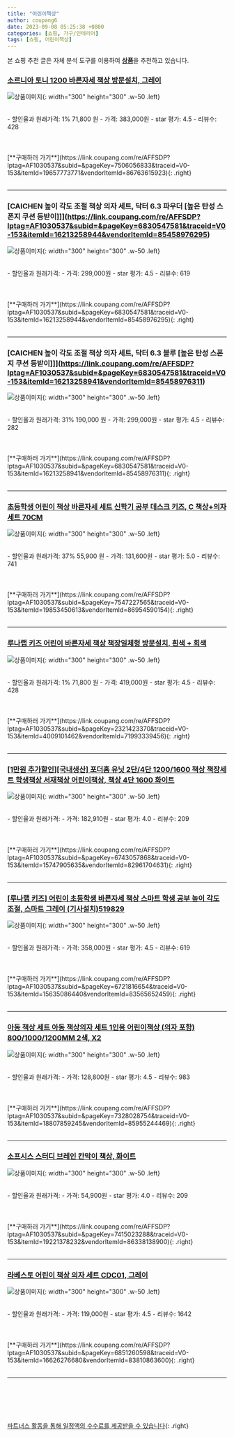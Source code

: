```yaml
---
title: "어린이책상"
author: coupang6
date: 2023-09-08 05:25:38 +0800
categories: [쇼핑, 가구/인테리어]
tags: [쇼핑, 어린이책상]
---
```


본 쇼핑 추천 글은 자체 분석 도구를 이용하여 [**상품**](https://link.coupang.com/a/bao1ui)을 추천하고 있습니다.

### [소르니아 토니 1200 바른자세 책상 방문설치, 그레이](https://link.coupang.com/re/AFFSDP?lptag=AF1030537&subid=&pageKey=7506056833&traceid=V0-153&itemId=19657773771&vendorItemId=86763615923)

![상품이미지](https://thumbnail7.coupangcdn.com/thumbnails/remote/230x230ex/image/rs_quotation_api/451enm3n/4fbdb493e7aa43c49e4efe5250e71f4e.jpg){: width="300" height="300" .w-50 .left}


<br>
- 할인율과 원래가격: 1%  71,800   원
- 가격: 383,000원
- star 평가: 4.5
- 리뷰수: 428
<br>
<br>
<br>
<br>
[**구매하러 가기**](https://link.coupang.com/re/AFFSDP?lptag=AF1030537&subid=&pageKey=7506056833&traceid=V0-153&itemId=19657773771&vendorItemId=86763615923){: .right}
<br>
<br>

---

### [CAICHEN 높이 각도 조절 책상 의자 세트, 닥터 6.3 파우더 [높은 탄성 스폰지 쿠션 등받이]]](https://link.coupang.com/re/AFFSDP?lptag=AF1030537&subid=&pageKey=6830547581&traceid=V0-153&itemId=16213258944&vendorItemId=85458976295)

![상품이미지](https://thumbnail10.coupangcdn.com/thumbnails/remote/230x230ex/image/vendor_inventory/4b60/6e4afac185e03c9fd058d2fc4610e856b23d9f6ae61383611e756104ed68.jpg){: width="300" height="300" .w-50 .left}


<br>
- 할인율과 원래가격: 
- 가격: 299,000원
- star 평가: 4.5
- 리뷰수: 619
<br>
<br>
<br>
<br>
[**구매하러 가기**](https://link.coupang.com/re/AFFSDP?lptag=AF1030537&subid=&pageKey=6830547581&traceid=V0-153&itemId=16213258944&vendorItemId=85458976295){: .right}
<br>
<br>

---

### [CAICHEN 높이 각도 조절 책상 의자 세트, 닥터 6.3 블루 [높은 탄성 스폰지 쿠션 등받이]]](https://link.coupang.com/re/AFFSDP?lptag=AF1030537&subid=&pageKey=6830547581&traceid=V0-153&itemId=16213258941&vendorItemId=85458976311)

![상품이미지](https://thumbnail7.coupangcdn.com/thumbnails/remote/230x230ex/image/vendor_inventory/eb9f/265f4685821239909c82d2a2b8674178eb362c786ea9276b51d2c106c8ef.jpg){: width="300" height="300" .w-50 .left}


<br>
- 할인율과 원래가격: 31%  190,000   원
- 가격: 299,000원
- star 평가: 4.5
- 리뷰수: 282
<br>
<br>
<br>
<br>
[**구매하러 가기**](https://link.coupang.com/re/AFFSDP?lptag=AF1030537&subid=&pageKey=6830547581&traceid=V0-153&itemId=16213258941&vendorItemId=85458976311){: .right}
<br>
<br>

---

### [초등학생 어린이 책상 바른자세 세트 신학기 공부 데스크 키즈, C 책상+의자 세트 70CM](https://link.coupang.com/re/AFFSDP?lptag=AF1030537&subid=&pageKey=7547227565&traceid=V0-153&itemId=19853450613&vendorItemId=86954590154)

![상품이미지](https://thumbnail7.coupangcdn.com/thumbnails/remote/230x230ex/image/vendor_inventory/ed95/16c7208e0d3ed198f29798d8a21c70b968a2b3bedb68e934b33e870f7279.png){: width="300" height="300" .w-50 .left}


<br>
- 할인율과 원래가격: 37%  55,900   원
- 가격: 131,600원
- star 평가: 5.0
- 리뷰수: 741
<br>
<br>
<br>
<br>
[**구매하러 가기**](https://link.coupang.com/re/AFFSDP?lptag=AF1030537&subid=&pageKey=7547227565&traceid=V0-153&itemId=19853450613&vendorItemId=86954590154){: .right}
<br>
<br>

---

### [루나랩 키즈 어린이 바른자세 책상 책장일체형 방문설치, 흰색 + 회색](https://link.coupang.com/re/AFFSDP?lptag=AF1030537&subid=&pageKey=2321423370&traceid=V0-153&itemId=4009101462&vendorItemId=71993339456)

![상품이미지](https://thumbnail8.coupangcdn.com/thumbnails/remote/230x230ex/image/retail/images/8585864257244545-a88f9ab9-3e7f-4927-b1af-88bdb2b78524.jpg){: width="300" height="300" .w-50 .left}


<br>
- 할인율과 원래가격: 1%  71,800   원
- 가격: 419,000원
- star 평가: 4.5
- 리뷰수: 428
<br>
<br>
<br>
<br>
[**구매하러 가기**](https://link.coupang.com/re/AFFSDP?lptag=AF1030537&subid=&pageKey=2321423370&traceid=V0-153&itemId=4009101462&vendorItemId=71993339456){: .right}
<br>
<br>

---

### [[1만원 추가할인][국내생산] 포더홈 유닛 2단/4단 1200/1600 책상 책장세트 학생책상 서재책상 어린이책상, 책상 4단 1600 화이트](https://link.coupang.com/re/AFFSDP?lptag=AF1030537&subid=&pageKey=6743057868&traceid=V0-153&itemId=15747905635&vendorItemId=82961704631)

![상품이미지](https://thumbnail6.coupangcdn.com/thumbnails/remote/230x230ex/image/vendor_inventory/8639/2c4f82f6c792f219c18f19cf0f82b483b7eeffdd189006d6f181c9f478e3.jpg){: width="300" height="300" .w-50 .left}


<br>
- 할인율과 원래가격: 
- 가격: 182,910원
- star 평가: 4.0
- 리뷰수: 209
<br>
<br>
<br>
<br>
[**구매하러 가기**](https://link.coupang.com/re/AFFSDP?lptag=AF1030537&subid=&pageKey=6743057868&traceid=V0-153&itemId=15747905635&vendorItemId=82961704631){: .right}
<br>
<br>

---

### [[루나랩 키즈] 어린이 초등학생 바른자세 책상 스마트 학생 공부 높이 각도 조절, 스마트 그레이 (기사설치)519829](https://link.coupang.com/re/AFFSDP?lptag=AF1030537&subid=&pageKey=6721816654&traceid=V0-153&itemId=15635086440&vendorItemId=83565652459)

![상품이미지](https://thumbnail8.coupangcdn.com/thumbnails/remote/230x230ex/image/vendor_inventory/35c6/e46e1327aa336daa90472aaaa333676827cb70daab50a9278d25bf55312e.jpg){: width="300" height="300" .w-50 .left}


<br>
- 할인율과 원래가격: 
- 가격: 358,000원
- star 평가: 4.5
- 리뷰수: 619
<br>
<br>
<br>
<br>
[**구매하러 가기**](https://link.coupang.com/re/AFFSDP?lptag=AF1030537&subid=&pageKey=6721816654&traceid=V0-153&itemId=15635086440&vendorItemId=83565652459){: .right}
<br>
<br>

---

### [아동 책상 세트 아동 책상의자 세트 1인용 어린이책상 (의자 포함) 800/1000/1200MM 2색, X2](https://link.coupang.com/re/AFFSDP?lptag=AF1030537&subid=&pageKey=7328028754&traceid=V0-153&itemId=18807859245&vendorItemId=85955244469)

![상품이미지](https://thumbnail6.coupangcdn.com/thumbnails/remote/230x230ex/image/vendor_inventory/7c65/de396e07b69885572ce03f88978429d8e867277ee0126ca1830f62ccb939.jpg){: width="300" height="300" .w-50 .left}


<br>
- 할인율과 원래가격: 
- 가격: 128,800원
- star 평가: 4.5
- 리뷰수: 983
<br>
<br>
<br>
<br>
[**구매하러 가기**](https://link.coupang.com/re/AFFSDP?lptag=AF1030537&subid=&pageKey=7328028754&traceid=V0-153&itemId=18807859245&vendorItemId=85955244469){: .right}
<br>
<br>

---

### [소프시스 스터디 브레인 칸막이 책상, 화이트](https://link.coupang.com/re/AFFSDP?lptag=AF1030537&subid=&pageKey=7415023288&traceid=V0-153&itemId=19221378232&vendorItemId=86338138900)

![상품이미지](https://thumbnail7.coupangcdn.com/thumbnails/remote/230x230ex/image/rs_quotation_api/rztwe1wv/23e7371546f34876a6aada9c27b4f20e.jpg){: width="300" height="300" .w-50 .left}


<br>
- 할인율과 원래가격: 
- 가격: 54,900원
- star 평가: 4.0
- 리뷰수: 209
<br>
<br>
<br>
<br>
[**구매하러 가기**](https://link.coupang.com/re/AFFSDP?lptag=AF1030537&subid=&pageKey=7415023288&traceid=V0-153&itemId=19221378232&vendorItemId=86338138900){: .right}
<br>
<br>

---

### [라베스토 어린이 책상 의자 세트 CDC01, 그레이](https://link.coupang.com/re/AFFSDP?lptag=AF1030537&subid=&pageKey=6851260598&traceid=V0-153&itemId=16626276680&vendorItemId=83810863600)

![상품이미지](https://thumbnail7.coupangcdn.com/thumbnails/remote/230x230ex/image/retail/images/6789488881098011-f69524af-82bf-4b0e-a76f-872f7ba36855.jpg){: width="300" height="300" .w-50 .left}


<br>
- 할인율과 원래가격: 
- 가격: 119,000원
- star 평가: 4.5
- 리뷰수: 1642
<br>
<br>
<br>
<br>
[**구매하러 가기**](https://link.coupang.com/re/AFFSDP?lptag=AF1030537&subid=&pageKey=6851260598&traceid=V0-153&itemId=16626276680&vendorItemId=83810863600){: .right}
<br>
<br>

---
<br><br><br><br><br> [파트너스 활동을 통해 일정액의 수수료를 제공받을 수 있습니다](https://link.coupang.com/a/bao1ui){: .right}
